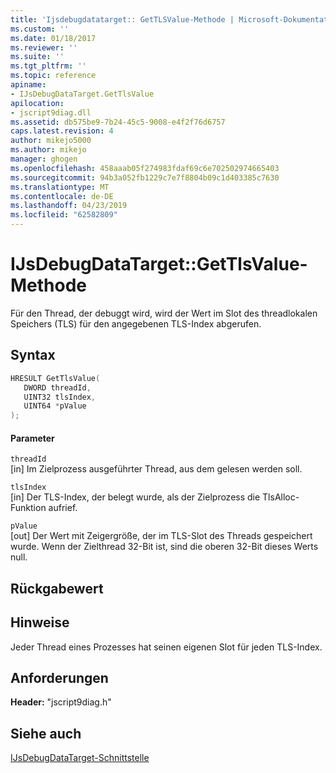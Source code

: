 ```yaml
---
title: 'Ijsdebugdatatarget:: GetTLSValue-Methode | Microsoft-Dokumentation'
ms.custom: ''
ms.date: 01/18/2017
ms.reviewer: ''
ms.suite: ''
ms.tgt_pltfrm: ''
ms.topic: reference
apiname:
- IJsDebugDataTarget.GetTlsValue
apilocation:
- jscript9diag.dll
ms.assetid: db575be9-7b24-45c5-9008-e4f2f76d6757
caps.latest.revision: 4
author: mikejo5000
ms.author: mikejo
manager: ghogen
ms.openlocfilehash: 458aaab05f274983fdaf69c6e702502974665403
ms.sourcegitcommit: 94b3a052fb1229c7e7f8804b09c1d403385c7630
ms.translationtype: MT
ms.contentlocale: de-DE
ms.lasthandoff: 04/23/2019
ms.locfileid: "62582809"
---
```

# <a name="ijsdebugdatatargetgettlsvalue-method"></a>IJsDebugDataTarget::GetTlsValue-Methode
Für den Thread, der debuggt wird, wird der Wert im Slot des threadlokalen Speichers (TLS) für den angegebenen TLS-Index abgerufen.  
  
## <a name="syntax"></a>Syntax  
  
```cpp
HRESULT GetTlsValue(  
   DWORD threadId,  
   UINT32 tlsIndex,  
   UINT64 *pValue  
);  
```  
  
#### <a name="parameters"></a>Parameter  
 `threadId`  
 [in] Im Zielprozess ausgeführter Thread, aus dem gelesen werden soll.  
  
 `tlsIndex`  
 [in] Der TLS-Index, der belegt wurde, als der Zielprozess die TlsAlloc-Funktion aufrief.  
  
 `pValue`  
 [out] Der Wert mit Zeigergröße, der im TLS-Slot des Threads gespeichert wurde. Wenn der Zielthread 32-Bit ist, sind die oberen 32-Bit dieses Werts null.  
  
## <a name="return-value"></a>Rückgabewert  
  
## <a name="remarks"></a>Hinweise  
 Jeder Thread eines Prozesses hat seinen eigenen Slot für jeden TLS-Index.  
  
## <a name="requirements"></a>Anforderungen  
 **Header:** "jscript9diag.h"  
  
## <a name="see-also"></a>Siehe auch  
 [IJsDebugDataTarget-Schnittstelle](../../winscript/reference/ijsdebugdatatarget-interface.md)